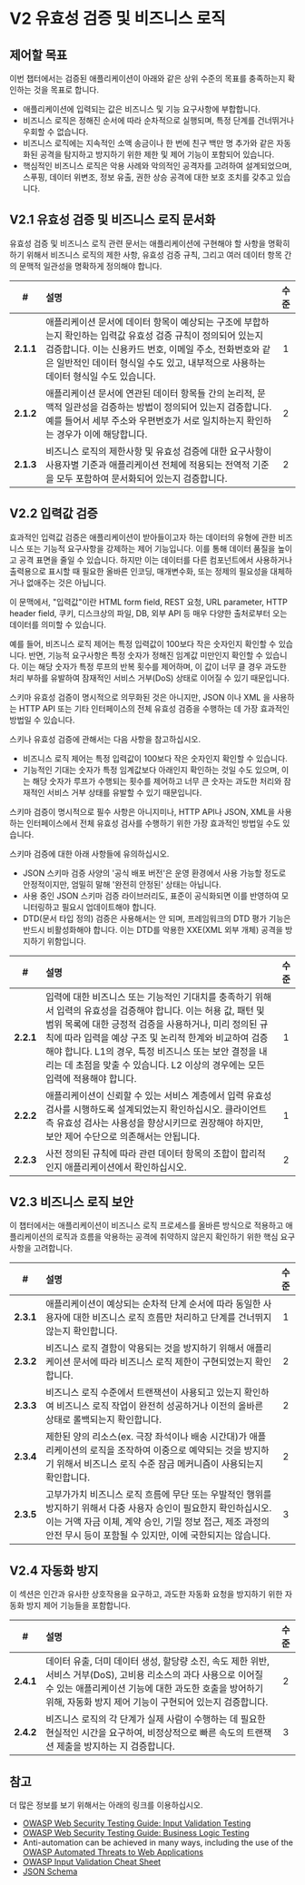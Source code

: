 # V2 유효성 검증 및 비즈니스 로직

## 제어할 목표

이번 챕터에서는 검증된 애플리케이션이 아래와 같은 상위 수준의 목표를 충족하는지 확인하는 것을 목표로 합니다.

* 애플리케이션에 입력되는 값은 비즈니스 및 기능 요구사항에 부합합니다.
* 비즈니스 로직은 정해진 순서에 따라 순차적으로 실행되며, 특정 단계를 건너뛰거나 우회할 수 없습니다.
* 비즈니스 로직에는 지속적인 소액 송금이나 한 번에 친구 백만 명 추가와 같은 자동화된 공격을 탐지하고 방지하기 위한 제한 및 제어 기능이 포함되어 있습니다.
* 핵심적인 비즈니스 로직은 악용 사례와 악의적인 공격자를 고려하여 설계되었으며, 스푸핑, 데이터 위변조, 정보 유출, 권한 상승 공격에 대한 보호 조치를 갖추고 있습니다.

## V2.1 유효성 검증 및 비즈니스 로직 문서화

유효성 검증 및 비즈니스 로직 관련 문서는 애플리케이션에 구현해야 할 사항을 명확히 하기 위해서 비즈니스 로직의 제한 사항, 유효성 검증 규칙, 그리고 여러 데이터 항목 간의 문맥적 일관성을 명확하게 정의해야 합니다.

| # | 설명 | 수준 |
| :---: | :--- | :---: |
| **2.1.1** | 애플리케이션 문서에 데이터 항목이 예상되는 구조에 부합하는지 확인하는 입력값 유효성 검증 규칙이 정의되어 있는지 검증합니다. 이는 신용카드 번호, 이메일 주소, 전화번호와 같은 일반적인 데이터 형식일 수도 있고, 내부적으로 사용하는 데이터 형식일 수도 있습니다. | 1 |
| **2.1.2** | 애플리케이션 문서에 연관된 데이터 항목들 간의 논리적, 문맥적 일관성을 검증하는 방법이 정의되어 있는지 검증합니다. 예를 들어서 세부 주소와 우편번호가 서로 일치하는지 확인하는 경우가 이에 해당합니다. | 2 |
| **2.1.3** | 비즈니스 로직의 제한사항 및 유효성 검증에 대한 요구사항이 사용자별 기준과 애플리케이션 전체에 적용되는 전역적 기준을 모두 포함하여 문서화되어 있는지 검증합니다. | 2 |

## V2.2 입력값 검증

효과적인 입력값 검증은 애플리케이션이 받아들이고자 하는 데이터의 유형에 관한 비즈니스 또는 기능적 요구사항을 강제하는 제어 기능입니다. 이를 통해 데이터 품질을 높이고 공격 표면을 줄일 수 있습니다. 하지만 이는 데이터를 다른 컴포넌트에서 사용하거나 출력용으로 표시할 때 필요한 올바른 인코딩, 매개변수화, 또는 정제의 필요성을 대체하거나 없애주는 것은 아닙니다.

이 문맥에서, "입력값"이란 HTML form field, REST 요청, URL parameter, HTTP header field, 쿠키, 디스크상의 파일, DB, 외부 API 등 매우 다양한 출처로부터 오는 데이터를 의미할 수 있습니다.

예를 들어, 비즈니스 로직 제어는 특정 입력값이 100보다 작은 숫자인지 확인할 수 있습니다. 반면, 기능적 요구사항은 특정 숫자가 정해진 임계값 미만인지 확인할 수 있습니다. 이는 해당 숫자가 특정 루프의 반복 횟수를 제어하며, 이 값이 너무 클 경우 과도한 처리 부하를 유발하여 잠재적인 서비스 거부(DoS) 상태로 이어질 수 있기 때문입니다.

스키마 유효성 검증이 명시적으로 의무화된 것은 아니지만, JSON 이나 XML 을 사용하는 HTTP API 또는 기타 인터페이스의 전체 유효성 검증을 수행하는 데 가장 효과적인 방법일 수 있습니다.

스키나 유효성 검증에 관해서는 다음 사항을 참고하십시오.

* 비즈니스 로직 제어는 특정 입력값이 100보다 작은 숫자인지 확인할 수 있습니다.
* 기능적인 기대는 숫자가 특정 임계값보다 아래인지 확인하는 것일 수도 있으며, 이는 해당 숫자가 루프가 수행되는 횟수를 제어하고 너무 큰 숫자는 과도한 처리와 잠재적인 서비스 거부 상태를 유발할 수 있기 때문입니다.

스키마 검증이 명시적으로 필수 사항은 아니지미나, HTTP API나 JSON, XML을 사용하는 인터페이스에서 전체 유효성 검사를 수행하기 위한 가장 효과적인 방법일 수도 있습니다.

스키마 검증에 대한 아래 사항들에 유의하십시오.

* JSON 스키마 검증 사양의 '공식 배포 버전'은 운영 환경에서 사용 가능할 정도로 안정적이지만, 엄밀히 말해 '완전히 안정된' 상태는 아닙니다.
* 사용 중인 JSON 스키마 검증 라이브러리도, 표준이 공식화되면 이를 반영하여 모니터링하고 필요시 업데이트해야 합니다.
* DTD(문서 타입 정의) 검증은 사용해서는 안 되며, 프레임워크의 DTD 평가 기능은 반드시 비활성화해야 합니다. 이는 DTD를 악용한 XXE(XML 외부 개체) 공격을 방지하기 위함입니다.

| # | 설명 | 수준 |
| :---: | :--- | :---: |
| **2.2.1** | 입력에 대한 비즈니스 또는 기능적인 기대치를 충족하기 위해서 입력의 유효성을 검증해야 합니다. 이는 허용 값, 패턴 및 범위 목록에 대한 긍정적 검증을 사용하거나, 미리 정의된 규칙에 따라 입력을 예상 구조 및 논리적 한계와 비교하여 검증해야 합니다. L1의 경우, 특정 비즈니스 또는 보안 결정을 내리는 데 초점을 맞출 수 있습니다. L2 이상의 경우에는 모든 입력에 적용해야 합니다. | 1 |
| **2.2.2** | 애플리케이션이 신뢰할 수 있는 서비스 계층에서 입력 유효성 검사를 시행하도록 설계되었는지 확인하십시오. 클라이언트 측 유효성 검사는 사용성을 향상시키므로 권장해야 하지만, 보안 제어 수단으로 의존해서는 안됩니다. | 1 |
| **2.2.3** | 사전 정의된 규칙에 따라 관련 데이터 항목의 조합이 합리적인지 애플리케이션에서 확인하십시오. | 2 |

## V2.3 비즈니스 로직 보안

이 챕터에서는 애플리케이션이 비즈니스 로직 프로세스를 올바른 방식으로 적용하고 애플리케이션의 로직과 흐름을 악용하는 공격에 취약하지 않은지 확인하기 위한 핵심 요구 사항을 고려합니다.

| # | 설명 | 수준 |
| :---: | :--- | :---: |
| **2.3.1** | 애플리케이션이 예상되는 순차적 단계 순서에 따라 동일한 사용자에 대한 비즈니스 로직 흐름만 처리하고 단계를 건너뛰지 않는지 확인합니다. | 1 |
| **2.3.2** | 비즈니스 로직 결함이 악용되는 것을 방지하기 위해서 애플리케이션 문서에 따라 비즈니스 로직 제한이 구현되었는지 확인합니다. | 2 |
| **2.3.3** | 비즈니스 로직 수준에서 트랜잭션이 사용되고 있는지 확인하여 비즈니스 로직 작업이 완전히 성공하거나 이전의 올바른 상태로 롤백되는지 확인합니다. | 2 |
| **2.3.4** | 제한된 양의 리소스(ex. 극장 좌석이나 배송 시간대)가 애플리케이션의 로직을 조작하여 이중으로 예약되는 것을 방지하기 위해서 비즈니스 로직 수준 잠금 메커니즘이 사용되는지 확인합니다. | 2 |
| **2.3.5** | 고부가가치 비즈니스 로직 흐름에 무단 또는 우발적인 행위를 방지하기 위해서 다중 사용자 승인이 필요한지 확인하십시오. 이는 거액 자금 이체, 계약 승인, 기밀 정보 접근, 제조 과정의 안전 무시 등이 포함될 수 있지만, 이에 국한되지는 않습니다. | 3 |

## V2.4 자동화 방지

이 섹션은 인간과 유사한 상호작용을 요구하고, 과도한 자동화 요청을 방지하기 위한 자동화 방지 제어 기능들을 포함합니다.

| # | 설명 | 수준 |
| :---: | :--- | :---: |
| **2.4.1** | 데이터 유출, 더미 데이터 생성, 할당량 소진, 속도 제한 위반, 서비스 거부(DoS), 고비용 리소스의 과다 사용으로 이어질 수 있는 애플리케이션 기능에 대한 과도한 호출을 방어하기 위해, 자동화 방지 제어 기능이 구현되어 있는지 검증합니다. | 2 |
| **2.4.2** | 비즈니스 로직의 각 단계가 실제 사람이 수행하는 데 필요한 현실적인 시간을 요구하여, 비정상적으로 빠른 속도의 트랜잭션 제출을 방지하는 지 검증합니다. | 3 |

## 참고

더 많은 정보를 보기 위해서는 아래의 링크를 이용하십시오.

* [OWASP Web Security Testing Guide: Input Validation Testing](https://owasp.org/www-project-web-security-testing-guide/v42/4-Web_Application_Security_Testing/07-Input_Validation_Testing/README.html)
* [OWASP Web Security Testing Guide: Business Logic Testing](https://owasp.org/www-project-web-security-testing-guide/v42/4-Web_Application_Security_Testing/10-Business_Logic_Testing/README)
* Anti-automation can be achieved in many ways, including the use of the [OWASP Automated Threats to Web Applications](https://owasp.org/www-project-automated-threats-to-web-applications/)
* [OWASP Input Validation Cheat Sheet](https://cheatsheetseries.owasp.org/cheatsheets/Input_Validation_Cheat_Sheet.html)
* [JSON Schema](https://json-schema.org/specification.html)
